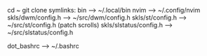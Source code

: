 cd ~
git clone <this repo>
symlinks:
bin --> ~/.local/bin
nvim --> ~/.config/nvim
skls/dwm/config.h --> ~/src/dwm/config.h
skls/st/config.h --> ~/src/st/config.h (patch scrolls)
skls/slstatus/config.h --> ~/src/slstatus/config.h

dot_bashrc --> ~/.bashrc

